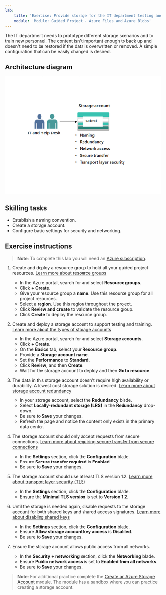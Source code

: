 ```yaml
---
lab:
    title: 'Exercise: Provide storage for the IT department testing and training'
    module: 'Module: Guided Project - Azure Files and Azure Blobs'
---
```


The IT department needs to prototype different storage scenarios and to train new personnel. The content isn't important enough to back up and doesn't need to be restored if the data is overwritten or removed. A simple configuration that can be easily changed is desired.

## Architecture diagram
![Diagram with one storage account](../Media/task-1.png)

## Skilling tasks
- Establish a naming convention. 
- Create a storage account. 
- Configure basic settings for security and networking. 

## Exercise instructions

>**Note**: To complete this lab you will need an [Azure subscription](https://azure.microsoft.com/free/).

1. Create and deploy a resource group to hold all your guided project resources. [Learn more about resource groups](https://learn.microsoft.com/azure/azure-resource-manager/management/manage-resource-groups-portal)
    - In the Azure portal, search for and select **Resource groups**.
    - Click **+ Create**.
    - Give your resource group a **name**. Use this resource group for all project resources.
    - Select a **region**. Use this region throughout the project. 
    - Click **Review and create** to validate the resource group.
    - Click **Create** to deploy the resource group.

1. Create and deploy a storage account to support testing and training. [Learn more about the types of storage accounts](https://learn.microsoft.com/azure/storage/common/storage-account-overview#types-of-storage-accounts)
    - In the Azure portal, search for and select  **Storage accounts**. 
    - Click **+ Create**.
    - On the **Basics** tab, select your **Resource group**.
    - Provide a **Storage account name**.
    - Set the **Performance** to **Standard**. 
    - Click **Review**, and then **Create**. 
    - Wait for the storage account to deploy and then **Go to resource**.  

1. The data in this storage account doesn't require high availability or durability. A lowest cost storage solution is desired. [Learn more about storage account redundancy](https://learn.microsoft.com//azure/storage/common/storage-redundancy)
    - In your storage account, select the **Redundancy** blade.
    - Select **Locally-redundant storage (LRS)** in the **Redundancy** drop-down. 
    - Be sure to **Save** your changes. 
    - Refresh the page and notice the content only exists in the primary data center. 

1. The storage account should only accept requests from secure connections. [Learn more about requiring secure transfer from secure connections](https://learn.microsoft.com/azure/storage/common/storage-require-secure-transfer)
    - In the **Settings** section, click the **Configuration** blade.
    - Ensure **Secure transfer required** is **Enabled**.
    - Be sure to **Save** your changes. 

1. The storage account should use at least TLS version 1.2. [Learn more about transport layer security (TLS)](https://learn.microsoft.com//azure/storage/common/transport-layer-security-configure-minimum-version?tabs=portal)
    - In the **Settings** section, click the **Configuration** blade.
    - Ensure the **Minimal TLS version** is set to **Version 1.2**. 


1. Until the storage is needed again, disable requests to the storage account for both shared keys and shared access signatures. [Learn more about disabling shared keys](https://learn.microsoft.com/azure/storage/common/shared-key-authorization-prevent?tabs=portal#disable-shared-key-authorization)
    - In the **Settings** section, click the **Configuration** blade.
    - Ensure **Allow storage account key access** is **Disabled**. 
    - Be sure to **Save** your changes. 

1. Ensure the storage account allows public access from all networks.  
    - In the **Security + networking** section, click the **Networking** blade.
    - Ensure **Public network access** is set to **Enabled from all networks**.
    - Be sure to **Save** your changes. 

>**Note**: For additional practice complete the [Create an Azure Storage Account](https://learn.microsoft.com/training/modules/create-azure-storage-account/) module. The module has a sandbox where you can practice creating a storage account.
